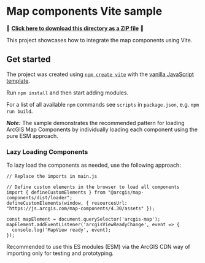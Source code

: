 # Map components Vite sample

📁 **[Click here to download this directory as a ZIP file](https://esri.github.io/jsapi-resources/zips/map-component-sample-vite.zip)** 📁

This project showcases how to integrate the map components using Vite.

## Get started

The project was created using [`npm create vite`](https://vitejs.dev/guide/#scaffolding-your-first-vite-project) with the [vanilla JavaScript template](https://github.com/vitejs/vite/tree/main/packages/create-vite/template-vanilla).

Run `npm install` and then start adding modules.

For a list of all available `npm` commands see `scripts` in `package.json`, e.g. `npm run build`.

***Note:*** The sample demonstrates the recommended pattern for loading ArcGIS Map Components by individually loading each component using the pure ESM approach.

### Lazy Loading Components
To lazy load the components as needed, use the following approach:

```
// Replace the imports in main.js

// Define custom elements in the browser to load all components
import { defineCustomElements } from "@arcgis/map-components/dist/loader";
defineCustomElements(window, { resourcesUrl: "https://js.arcgis.com/map-components/4.30/assets" });

const mapElement = document.querySelector('arcgis-map');
mapElement.addEventListener('arcgisViewReadyChange', event => { 
  console.log('MapView ready', event);
});
```

Recommended to use this ES modules (ESM) via the ArcGIS CDN way of importing only for testing and prototyping.